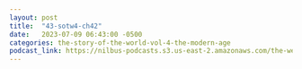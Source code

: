 ```yaml
---
layout: post
title:  "43-sotw4-ch42"
date:   2023-07-09 06:43:00 -0500
categories: the-story-of-the-world-vol-4-the-modern-age
podcast_link: https://nilbus-podcasts.s3.us-east-2.amazonaws.com/the-well-trained-mind/The%20Story%20of%20the%20World%20Vol.%204%20The%20Modern%20Age/43-sotw4-ch42.mp3
---
```

